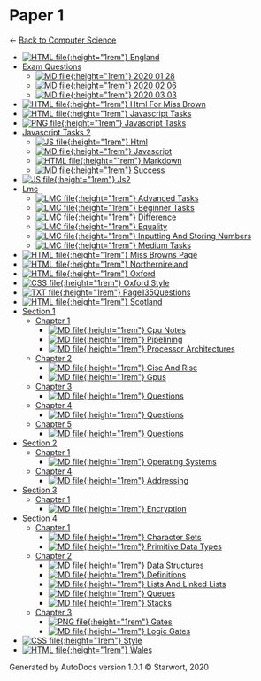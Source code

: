 # Paper 1

← [Back to Computer Science](..)

- [![HTML file](https://img.icons8.com/windows/512/4a90e2/regular-document.png){:height="1rem"} England](england.html)
- [Exam Questions](exam_questions/index.html)
  - [![MD file](https://img.icons8.com/windows/512/4a90e2/regular-document.png){:height="1rem"} 2020 01 28](exam_questions/2020_01_28.html)
  - [![MD file](https://img.icons8.com/windows/512/4a90e2/regular-document.png){:height="1rem"} 2020 02 06](exam_questions/2020_02_06.html)
  - [![MD file](https://img.icons8.com/windows/512/4a90e2/regular-document.png){:height="1rem"} 2020 03 03](exam_questions/2020_03_03.html)
- [![HTML file](https://img.icons8.com/windows/512/4a90e2/regular-document.png){:height="1rem"} Html For Miss Brown](html_for_miss_brown.html)
- [![HTML file](https://img.icons8.com/windows/512/4a90e2/regular-document.png){:height="1rem"} Javascript Tasks](javascript_tasks.html)
- [![PNG file](https://img.icons8.com/windows/512/4a90e2/image-document.png){:height="1rem"} Javascript Tasks](javascript_tasks.png)
- [Javascript Tasks 2](javascript_tasks_2/index.html)
  - [![JS file](https://img.icons8.com/windows/512/4a90e2/js.png){:height="1rem"} Html](javascript_tasks_2/html.js)
  - [![MD file](https://img.icons8.com/windows/512/4a90e2/regular-document.png){:height="1rem"} Javascript](javascript_tasks_2/javascript.html)
  - [![HTML file](https://img.icons8.com/windows/512/4a90e2/regular-document.png){:height="1rem"} Markdown](javascript_tasks_2/markdown.html)
  - [![MD file](https://img.icons8.com/windows/512/4a90e2/regular-document.png){:height="1rem"} Success](javascript_tasks_2/success.html)
- [![JS file](https://img.icons8.com/windows/512/4a90e2/js.png){:height="1rem"} Js2](js2.js)
- [Lmc](lmc/index.html)
  - [![LMC file](https://img.icons8.com/windows/512/4a90e2/important-file.png){:height="1rem"} Advanced Tasks](lmc/advanced_tasks.lmc)
  - [![LMC file](https://img.icons8.com/windows/512/4a90e2/important-file.png){:height="1rem"} Beginner Tasks](lmc/beginner_tasks.lmc)
  - [![LMC file](https://img.icons8.com/windows/512/4a90e2/important-file.png){:height="1rem"} Difference](lmc/difference.lmc)
  - [![LMC file](https://img.icons8.com/windows/512/4a90e2/important-file.png){:height="1rem"} Equality](lmc/equality.lmc)
  - [![LMC file](https://img.icons8.com/windows/512/4a90e2/important-file.png){:height="1rem"} Inputting And Storing Numbers](lmc/inputting_and_storing_numbers.lmc)
  - [![LMC file](https://img.icons8.com/windows/512/4a90e2/important-file.png){:height="1rem"} Medium Tasks](lmc/medium_tasks.lmc)
- [![HTML file](https://img.icons8.com/windows/512/4a90e2/regular-document.png){:height="1rem"} Miss Browns Page](miss_browns_page.html)
- [![HTML file](https://img.icons8.com/windows/512/4a90e2/regular-document.png){:height="1rem"} Northernireland](northernIreland.html)
- [![HTML file](https://img.icons8.com/windows/512/4a90e2/regular-document.png){:height="1rem"} Oxford](oxford.html)
- [![CSS file](https://img.icons8.com/windows/512/4a90e2/css.png){:height="1rem"} Oxford Style](oxford_style.css)
- [![TXT file](https://img.icons8.com/windows/512/4a90e2/document.png){:height="1rem"} Page135Questions](page135questions.txt)
- [![HTML file](https://img.icons8.com/windows/512/4a90e2/regular-document.png){:height="1rem"} Scotland](scotland.html)
- [Section 1](section_1/index.html)
  - [Chapter 1](section_1/chapter_1/index.html)
    - [![MD file](https://img.icons8.com/windows/512/4a90e2/regular-document.png){:height="1rem"} Cpu Notes](section_1/chapter_1/cpu_notes.html)
    - [![MD file](https://img.icons8.com/windows/512/4a90e2/regular-document.png){:height="1rem"} Pipelining](section_1/chapter_1/pipelining.html)
    - [![MD file](https://img.icons8.com/windows/512/4a90e2/regular-document.png){:height="1rem"} Processor Architectures](section_1/chapter_1/processor_architectures.html)
  - [Chapter 2](section_1/chapter_2/index.html)
    - [![MD file](https://img.icons8.com/windows/512/4a90e2/regular-document.png){:height="1rem"} Cisc And Risc](section_1/chapter_2/cisc_and_risc.html)
    - [![MD file](https://img.icons8.com/windows/512/4a90e2/regular-document.png){:height="1rem"} Gpus](section_1/chapter_2/gpus.html)
  - [Chapter 3](section_1/chapter_3/index.html)
    - [![MD file](https://img.icons8.com/windows/512/4a90e2/regular-document.png){:height="1rem"} Questions](section_1/chapter_3/questions.html)
  - [Chapter 4](section_1/chapter_4/index.html)
    - [![MD file](https://img.icons8.com/windows/512/4a90e2/regular-document.png){:height="1rem"} Questions](section_1/chapter_4/questions.html)
  - [Chapter 5](section_1/chapter_5/index.html)
    - [![MD file](https://img.icons8.com/windows/512/4a90e2/regular-document.png){:height="1rem"} Questions](section_1/chapter_5/questions.html)
- [Section 2](section_2/index.html)
  - [Chapter 1](section_2/chapter_1/index.html)
    - [![MD file](https://img.icons8.com/windows/512/4a90e2/regular-document.png){:height="1rem"} Operating Systems](section_2/chapter_1/operating_systems.html)
  - [Chapter 4](section_2/chapter_4/index.html)
    - [![MD file](https://img.icons8.com/windows/512/4a90e2/regular-document.png){:height="1rem"} Addressing](section_2/chapter_4/addressing.html)
- [Section 3](section_3/index.html)
  - [Chapter 1](section_3/chapter_1/index.html)
    - [![MD file](https://img.icons8.com/windows/512/4a90e2/regular-document.png){:height="1rem"} Encryption](section_3/chapter_1/encryption.html)
- [Section 4](section_4/index.html)
  - [Chapter 1](section_4/chapter_1/index.html)
    - [![MD file](https://img.icons8.com/windows/512/4a90e2/regular-document.png){:height="1rem"} Character Sets](section_4/chapter_1/character_sets.html)
    - [![MD file](https://img.icons8.com/windows/512/4a90e2/regular-document.png){:height="1rem"} Primitive Data Types](section_4/chapter_1/primitive_data_types.html)
  - [Chapter 2](section_4/chapter_2/index.html)
    - [![MD file](https://img.icons8.com/windows/512/4a90e2/regular-document.png){:height="1rem"} Data Structures](section_4/chapter_2/data_structures.html)
    - [![MD file](https://img.icons8.com/windows/512/4a90e2/regular-document.png){:height="1rem"} Definitions](section_4/chapter_2/definitions.html)
    - [![MD file](https://img.icons8.com/windows/512/4a90e2/regular-document.png){:height="1rem"} Lists And Linked Lists](section_4/chapter_2/lists_and_linked_lists.html)
    - [![MD file](https://img.icons8.com/windows/512/4a90e2/regular-document.png){:height="1rem"} Queues](section_4/chapter_2/queues.html)
    - [![MD file](https://img.icons8.com/windows/512/4a90e2/regular-document.png){:height="1rem"} Stacks](section_4/chapter_2/stacks.html)
  - [Chapter 3](section_4/chapter_3/index.html)
    - [![PNG file](https://img.icons8.com/windows/512/4a90e2/image-document.png){:height="1rem"} Gates](section_4/chapter_3/gates.png)
    - [![MD file](https://img.icons8.com/windows/512/4a90e2/regular-document.png){:height="1rem"} Logic Gates](section_4/chapter_3/logic_gates.html)
- [![CSS file](https://img.icons8.com/windows/512/4a90e2/css.png){:height="1rem"} Style](style.css)
- [![HTML file](https://img.icons8.com/windows/512/4a90e2/regular-document.png){:height="1rem"} Wales](wales.html)

Generated by AutoDocs version 1.0.1 © Starwort, 2020
